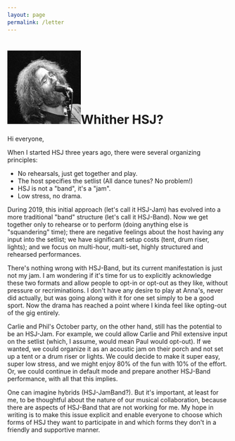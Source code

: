 ```yaml
---
layout: page
permalink: /letter
---
```

<h1><img class="ui avatar image" src="/images/jerryavatar.jpg">Whither HSJ?</h1>

Hi everyone, 

When I started HSJ three years ago, there were several organizing principles:

 * No rehearsals, just get together and play.
 * The host specifies the setlist (All dance tunes? No problem!)
 * HSJ is not a "band", it's a "jam".
 * Low stress, no drama.
 
During 2019, this initial approach (let's call it HSJ-Jam) has evolved into a more traditional "band" structure (let's call it HSJ-Band). Now we get together only to rehearse or to perform (doing anything else is "squandering" time); there are negative feelings about the host having any input into the setlist; we have significant setup costs (tent, drum riser, lights); and we focus on multi-hour, multi-set, highly structured and rehearsed performances.

There's nothing wrong with HSJ-Band, but its current manifestation is just not my jam. I am wondering if it's time for us to explicitly acknowledge these two formats and allow people to opt-in or opt-out as they like, without pressure or recriminations. I don't have any desire to play at Anna's, never did actually, but was going along with it for one set simply to be a good sport. Now the drama has reached a point where I kinda feel like opting-out of the gig entirely.

Carlie and Phil's October party, on the other hand, still has the potential to be an HSJ-Jam.  For example, we could allow Carlie and Phil extensive input on the setlist (which, I assume, would mean Paul would opt-out).  If we wanted, we could organize it as an acoustic jam on their porch and not set up a tent or a drum riser or lights. We could decide to make it super easy, super low stress, and we might enjoy 80% of the fun with 10% of the effort.  Or, we could continue in default mode and prepare another HSJ-Band performance, with all that this implies.

One can imagine hybrids (HSJ-JamBand?). But it's important, at least for me, to be thoughtful about the nature of our musical collaboration, because there are aspects of HSJ-Band that are not working for me.  My hope in writing is to make this issue explicit and enable everyone to choose which forms of HSJ they want to participate in and which forms they don't in a friendly and supportive manner. 
